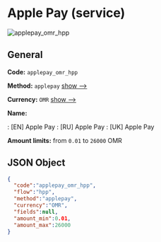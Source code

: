 
# Apple Pay (service) 
![applepay_omr_hpp](https://static.openfintech.io/payment_methods/applepay_omr_hpp/logo.svg?w=400&c=v0.59.26#w200)  

## General 
 
**Code:** `applepay_omr_hpp` 
 
**Method:** `applepay` 
 [show -->](/payment-methods/applepay/) 
 
**Currency:** `OMR` [show -->](/currencies/OMR/) 
 
**Name:** 
 
:	[EN] Apple Pay 
:	[RU] Apple Pay 
:	[UK] Apple Pay 
 
**Amount limits:** from `0.01` to `26000` OMR 

## JSON Object 

```json
{
  "code":"applepay_omr_hpp",
  "flow":"hpp",
  "method":"applepay",
  "currency":"OMR",
  "fields":null,
  "amount_min":0.01,
  "amount_max":26000
}
```  
